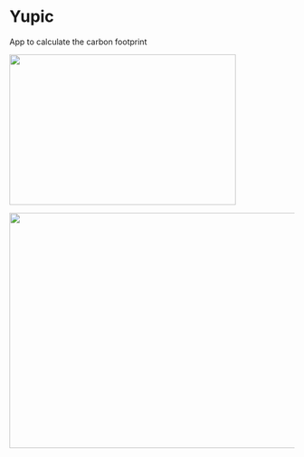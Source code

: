 # Yupic
App to calculate the carbon footprint

<p>
<img src="https://user-images.githubusercontent.com/35740463/155864865-f445cbc8-21a1-44e4-aafd-3edbb07f82f4.png" height="266pxpx" width="400px"/>
</p>
<p>
<img src="https://user-images.githubusercontent.com/35740463/155864863-e40d3f7e-f820-4990-b96b-ea44d5f11753.png" height="416pxpx" width="848px"/>
</p>




